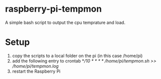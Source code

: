 raspberry-pi-tempmon
======================
A simple bash script to output the cpu temprature and load.

Setup
=====
1. copy the scripts to a local folder on the pi (in this case /home/pi)
2. add the following entry to crontab **/10 * * * * /home/pi/tempmon.sh >> /home/pi/tempmon.log*
3. restart the Raspberry Pi

